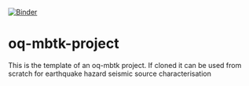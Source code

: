 [![Binder](https://mybinder.org/badge_logo.svg)](https://mybinder.org/v2/gh/GEMScienceTools/oq-mbtk-project/master)
# oq-mbtk-project
This is the template of an oq-mbtk project. If cloned it can be used from scratch for earthquake hazard seismic source characterisation
